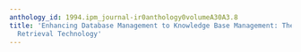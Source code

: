 ```yaml
---
anthology_id: 1994.ipm_journal-ir0anthology0volumeA30A3.8
title: 'Enhancing Database Management to Knowledge Base Management: The Role of Information
  Retrieval Technology'
---
```

